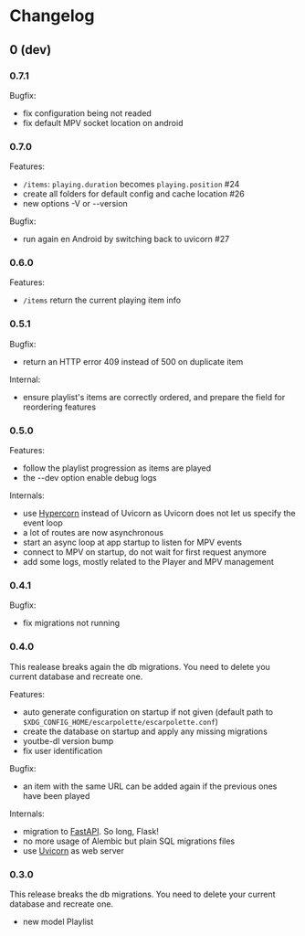 # Changelog

## 0 (dev)

### 0.7.1

Bugfix:
* fix configuration being not readed
* fix default MPV socket location on android

### 0.7.0

Features:
* `/items`: `playing.duration` becomes `playing.position` #24
* create all folders for default config and cache location #26
* new options -V or --version

Bugfix:
* run again en Android by switching back to uvicorn #27

### 0.6.0

Features:
* `/items` return the current playing item info

### 0.5.1

Bugfix:
* return an HTTP error 409 instead of 500 on duplicate item

Internal:
* ensure playlist's items are correctly ordered, and prepare the field for reordering features

### 0.5.0

Features:

* follow the playlist progression as items are played
* the --dev option enable debug logs

Internals:
* use [Hypercorn](https://pgjones.gitlab.io/hypercorn/) instead of Uvicorn as Uvicorn does not let us specify the event loop
* a lot of routes are now asynchronous
* start an async loop at app startup to listen for MPV events
* connect to MPV on startup, do not wait for first request anymore
* add some logs, mostly related to the Player and MPV management

### 0.4.1

Bugfix:
* fix migrations not running

### 0.4.0

This realease breaks again the db migrations.
You need to delete you current database and recreate one.

Features:
* auto generate configuration on startup if not given (default path to `$XDG_CONFIG_HOME/escarpolette/escarpolette.conf`)
* create the database on startup and apply any missing migrations
* youtbe-dl version bump
* fix user identification

Bugfix:
* an item with the same URL can be added again if the previous ones have been played

Internals:
* migration to [FastAPI](https://fastapi.tiangolo.com/). So long, Flask!
* no more usage of Alembic but plain SQL migrations files
* use [Uvicorn](https://www.uvicorn.org/) as web server

### 0.3.0

This release breaks the db migrations.
You need to delete your current database and recreate one.

* new model Playlist
